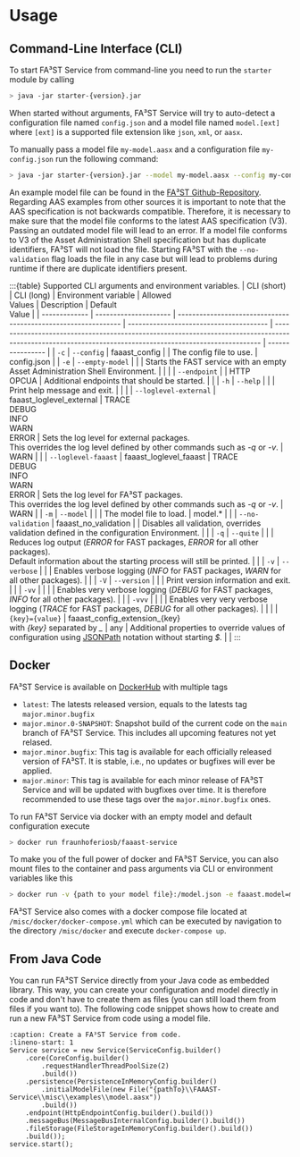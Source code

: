 # Usage

## Command-Line Interface (CLI)

To start FA³ST Service from command-line you need to run the `starter` module by calling

```sh
> java -jar starter-{version}.jar
```

When started without arguments, FA³ST Service will try to auto-detect a configuration file named `config.json` and a model file named `model.[ext]` where `[ext]` is a supported file extension like `json`, `xml`, or `aasx`.

To manually pass a model file `my-model.aasx` and a configuration file `my-config.json` run the following command:

```sh
> java -jar starter-{version}.jar --model my-model.aasx --config my-config.json
```

An example model file can be found in the [FA³ST Github-Repository](https://github.com/FraunhoferIOSB/FAAAST-Service/blob/main/misc/examples/model.aasx).
Regarding AAS examples from other sources it is important to note that the AAS specification is not backwards compatible. Therefore, it is necessary to make sure that the model file conforms to the latest AAS specification (V3).
Passing an outdated model file will lead to an error. If a model file conforms to V3 of the Asset Administration Shell specification but has duplicate identifiers, FA³ST will not load the file.
Starting FA³ST with the `--no-validation` flag loads the file in any case but will lead to problems during runtime if there are duplicate identifiers present.

:::{table} Supported CLI arguments and environment variables.
| CLI (short)   | CLI (long)            | Environment variable                                           | Allowed<br>Values                       | Description                                                                                                                                              | Default<br>Value |
| ------------- | --------------------- | -------------------------------------------------------------- | --------------------------------------- | -------------------------------------------------------------------------------------------------------------------------------------------------------- | ---------------- |
| `-c`          | `--config`            | faaast_config                                                  | <file path>                             | The config file to use.                                                                                                                                  | config.json      |
| `-e`          | `--empty-model`       |                                                                |                                         | Starts the FAST service with an empty Asset Administration Shell Environment.                                                                            |                  |
|               | `--endpoint`          |                                                                | HTTP<br>OPCUA                           | Additional endpoints that should be started.                                                                                                             |                  |
| `-h`          | `--help`              |                                                                |                                         | Print help message and exit.                                                                                                                             |                  | 
|               | `--loglevel-external` | faaast_loglevel_external                                       | TRACE<br>DEBUG<br>INFO<br>WARN<br>ERROR | Sets the log level for external packages.<br>This overrides the log level defined by other commands such as *-q* or *-v*.                                | WARN             |
|               | `--loglevel-faaast`   | faaast_loglevel_faaast                                         | TRACE<br>DEBUG<br>INFO<br>WARN<br>ERROR | Sets the log level for FA³ST packages.<br>This overrides the log level defined by other commands such as *-q* or *-v*.                                   | WARN             |
| `-m`          | `--model`             |                                                                | <file path>                             | The model file to load.                                                                                                                                  | model.*          |
|               | `--no-validation`     | faaast_no_validation                                           |                                         | Disables all validation, overrides validation defined in the configuration Environment.                                                                  |                  |
| `-q`          | `--quite`             |                                                                |                                         | Reduces log output (*ERROR* for FAST packages, *ERROR* for all other packages).<br>Default information about the starting process will still be printed. |                  |
| `-v`          | `--verbose`           |                                                                |                                         | Enables verbose logging (*INFO* for FAST packages, *WARN* for all other packages).                                                                       |                  |
| `-V`          | `--version`           |                                                                |                                         | Print version information and exit.                                                                                                                      |                  |
| `-vv`         |                       |                                                                |                                         | Enables very verbose logging (*DEBUG* for FAST packages, *INFO* for all other packages).                                                                 |                  |
| `-vvv`        |                       |                                                                |                                         | Enables very very verbose logging (*TRACE* for FAST packages, *DEBUG* for all other packages).                                                           |                  |
|               | `{key}={value}`       | faaast_config_extension_{key}<br>with *{key}* separated by *_* | any                                     | Additional properties to override values of configuration using [JSONPath](https://goessner.net/articles/JsonPath/) notation without starting *$.*       |                  |
:::

## Docker

FA³ST Service is available on [DockerHub](https://hub.docker.com/r/fraunhoferiosb/faaast-service) with multiple tags

- `latest`: The latests released version, equals to the latests tag `major.minor.bugfix`
- `major.minor.0-SNAPSHOT`: Snapshot build of the current code on the `main` branch of FA³ST Service. This includes all upcoming features not yet relased.
- `major.minor.bugfix`: This tag is available for each officially released version of FA³ST. It is stable, i.e., no updates or bugfixes will ever be applied.
- `major.minor`: This tag is available for each minor release of FA³ST Service and will be updated with bugfixes over time. It is therefore recommended to use these tags over the `major.minor.bugfix` ones.

To run FA³ST Service via docker with an empty model and default configuration execute

```sh
> docker run fraunhoferiosb/faaast-service
```

To make you of the full power of docker and FA³ST Service, you can also mount files to the container and pass arguments via CLI or environment variables like this

```sh
> docker run -v {path to your model file}:/model.json -e faaast.model=model.json fraunhoferiosb/faaast-service '--no-validation'
```

FA³ST Service also comes with a docker compose file located at `/misc/docker/docker-compose.yml` which can be executed by navigation to the directory `/misc/docker` and execute `docker-compose up`.


## From Java Code

You can run FA³ST Service directly from your Java code as embedded library.
This way, you can create your configuration and model directly in code and don't have to create them as files (you can still load them from files if you want to).
The following code snippet shows how to create and run a new FA³ST Service from code using a model file.

```{code-block} java
:caption: Create a FA³ST Service from code.
:lineno-start: 1
Service service = new Service(ServiceConfig.builder()
	.core(CoreConfig.builder()
		.requestHandlerThreadPoolSize(2)
		.build())
	.persistence(PersistenceInMemoryConfig.builder()
		.initialModelFile(new File("{pathTo}\\FAAAST-Service\\misc\\examples\\model.aasx"))
		.build())
	.endpoint(HttpEndpointConfig.builder().build())
	.messageBus(MessageBusInternalConfig.builder().build())
	.fileStorage(FileStorageInMemoryConfig.builder().build())
	.build());
service.start();
```